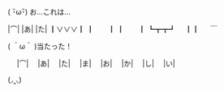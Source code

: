 
( ･ิω･ิ) お…これは…

 |⌒|
 |あ|
 |た|
┃∨∨∨┃
┃　　┃
┃　　┃
┗┳┳┛
　┃┃
　  ￣

( ＾ω＾ )当たった！

　 |⌒|
 　|あ|
 　|た|
 　|ま|
 　|お|
 　|か|
 　|し|
 　|い|

(◞‸◟)
